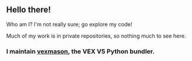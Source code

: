 ## Hello there!

Who am I? I'm not really sure; go explore my code!

Much of my work is in private repositories, so nothing much to see here.

### I maintain [vexmason](https://github.com/zabackary/vexmason), the VEX V5 Python bundler.
